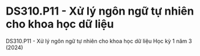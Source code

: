 # DS310.P11 - Xử lý ngôn ngữ tự nhiên cho khoa học dữ liệu
DS310.P11 - Xử lý ngôn ngữ tự nhiên cho khoa học dữ liệu
Học kỳ 1 năm 3 (2024)
